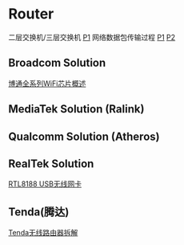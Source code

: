 # Router
二层交换机/三层交换机
[P1](https://user-images.githubusercontent.com/32056331/114347220-31a20200-9b97-11eb-90dc-a50efcbd6a1e.jpg)
网络数据包传输过程
[P1](https://user-images.githubusercontent.com/32056331/114361452-ba756980-9ba8-11eb-9ab8-3350c57f31a1.png)
[P2](https://user-images.githubusercontent.com/32056331/114361474-bf3a1d80-9ba8-11eb-8614-7c2fe008c94e.png)



## Broadcom Solution
[博通全系列WiFi芯片概述](https://user-images.githubusercontent.com/32056331/115208634-5b2ad280-a12f-11eb-834f-a01a5271c2b6.png)

## MediaTek Solution (Ralink)
## Qualcomm Solution (Atheros)
## RealTek Solution
[RTL8188 USB无线网卡](https://user-images.githubusercontent.com/32056331/115215479-1f473b80-a136-11eb-9da9-baeca6e25f62.png)

## Tenda(腾达)
[Tenda无线路由器拆解](https://user-images.githubusercontent.com/32056331/115321544-a0deae00-a1b6-11eb-8c01-3d53c2cfeaaa.png)



